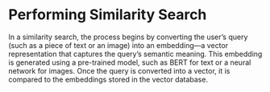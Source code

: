 # Performing Similarity Search

In a similarity search, the process begins by converting the user’s query (such as a piece of text or an image) into an embedding—a vector representation that captures the query’s semantic meaning. This embedding is generated using a pre-trained model, such as BERT for text or a neural network for images. Once the query is converted into a vector, it is compared to the embeddings stored in the vector database.